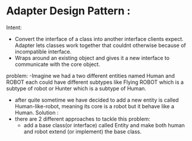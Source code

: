 # Adapter Design Pattern : 
Intent: 
- Convert the interface of a class into another interface clients expect. Adapter lets classes work together that couldnt otherwise because of incompatible interface.
- Wraps around an existing object and gives it a new interface to communicate with the core object.

problem:
-Imagine we had a two different entities named Human and ROBOT each could have different subtypes like Flying ROBOT which is a subtype of robot or Hunter which is a subtype of Human.
- after quite sometime we have decided to add a new entity is called Human-like-robot, meaning its core is a robot but it behave like a Human.
Solution : 
- there are 2 different approaches to tackle this problem:
  - add a base class(or interface) called Entity and make both human and robot extend (or implement) the base class.